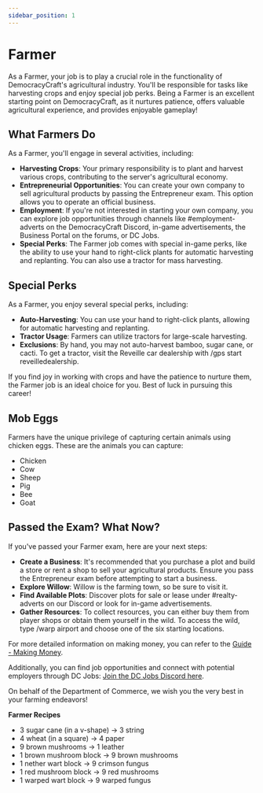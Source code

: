```yaml
---
sidebar_position: 1
---
```


# Farmer

As a Farmer, your job is to play a crucial role in the functionality of DemocracyCraft's agricultural industry. You'll be responsible for tasks like harvesting crops and enjoy special job perks. Being a Farmer is an excellent starting point on DemocracyCraft, as it nurtures patience, offers valuable agricultural experience, and provides enjoyable gameplay!

## What Farmers Do

As a Farmer, you'll engage in several activities, including:

- **Harvesting Crops**: Your primary responsibility is to plant and harvest various crops, contributing to the server's agricultural economy.
- **Entrepreneurial Opportunities**: You can create your own company to sell agricultural products by passing the Entrepreneur exam. This option allows you to operate an official business.
- **Employment**: If you're not interested in starting your own company, you can explore job opportunities through channels like #employment-adverts on the DemocracyCraft Discord, in-game advertisements, the Business Portal on the forums, or DC Jobs.
- **Special Perks**: The Farmer job comes with special in-game perks, like the ability to use your hand to right-click plants for automatic harvesting and replanting. You can also use a tractor for mass harvesting.

## Special Perks

As a Farmer, you enjoy several special perks, including:

- **Auto-Harvesting**: You can use your hand to right-click plants, allowing for automatic harvesting and replanting.
- **Tractor Usage**: Farmers can utilize tractors for large-scale harvesting.
- **Exclusions**: By hand, you may not auto-harvest bamboo, sugar cane, or cacti. To get a tractor, visit the Reveille car dealership with /gps start reveilledealership.

If you find joy in working with crops and have the patience to nurture them, the Farmer job is an ideal choice for you. Best of luck in pursuing this career!

## Mob Eggs

Farmers have the unique privilege of capturing certain animals using chicken eggs. These are the animals you can capture:

- Chicken
- Cow
- Sheep
- Pig
- Bee
- Goat

## Passed the Exam? What Now?

If you've passed your Farmer exam, here are your next steps:

- **Create a Business**: It's recommended that you purchase a plot and build a store or rent a shop to sell your agricultural products. Ensure you pass the Entrepreneur exam before attempting to start a business.
- **Explore Willow**: Willow is the farming town, so be sure to visit it.
- **Find Available Plots**: Discover plots for sale or lease under #realty-adverts on our Discord or look for in-game advertisements.
- **Gather Resources**: To collect resources, you can either buy them from player shops or obtain them yourself in the wild. To access the wild, type /warp airport and choose one of the six starting locations.

For more detailed information on making money, you can refer to the [Guide - Making Money](https://democracycraft.net/threads/making-money.1410/).

Additionally, you can find job opportunities and connect with potential employers through DC Jobs: [Join the DC Jobs Discord here](https://discord.gg/Q8rNjddjjh).

On behalf of the Department of Commerce, we wish you the very best in your farming endeavors!

**Farmer Recipes**

- 3 sugar cane (in a v-shape) -> 3 string
- 4 wheat (in a square) -> 4 paper
- 9 brown mushrooms -> 1 leather
- 1 brown mushroom block -> 9 brown mushrooms
- 1 nether wart block -> 9 crimson fungus
- 1 red mushroom block -> 9 red mushrooms
- 1 warped wart block -> 9 warped fungus
